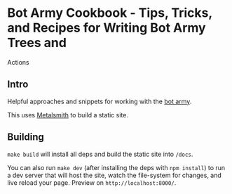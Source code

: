 # Bot Army Cookbook - Tips, Tricks, and Recipes for Writing Bot Army Trees and

Actions

## Intro

Helpful approaches and snippets for working with the [bot
army](https://hexdocs.pm/bot_army/1.0.0/readme.html).

This uses [Metalsmith](metalsmith.io) to build a static site.

## Building

`make build` will install all deps and build the static site into `/docs`.

You can also run `make dev` (after installing the deps with `npm install`) to run a
dev server that will host the site, watch the file-system for changes, and live
reload your page. Preview on `http://localhost:8000/`.
